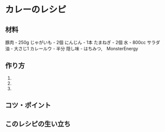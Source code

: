 # カレーのレシピ
## 材料
豚肉 - 250g
じゃがいも - 2個
にんじん - 1本
たまねぎ - 2個
水 - 800cc
サラダ油 - 大さじ1
カレールウ - 半分
隠し味 - はちみつ,　MonsterEnergy
## 作り方
1.
2.
3.
## コツ・ポイント

## このレシピの生い立ち
